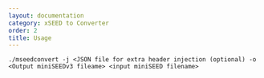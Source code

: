 ```yaml
---
layout: documentation
category: xSEED to Converter
order: 2
title: Usage
---
```


```./mseedconvert -j <JSON file for extra header injection (optional) -o <Output miniSEEDv3 fileame> <input miniSEED filename>```
